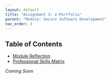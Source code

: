 ```yaml
---
layout: default
title: "Assignment 3: e-Portfolio"
parent: "Module: Secure Software Development"
nav_order: 3
---
```


## Table of Contents
- [Module Reflection](#module-reflection)
- [Professional Skills Matrix](#professional-skills-matrix)

_Coming Soon_